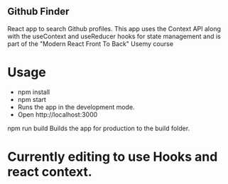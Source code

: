 ## Github Finder
React app to search Github profiles. This app uses the Context API along with the useContext and useReducer hooks for state management and is part of the "Modern React Front To Back" Usemy course

# Usage
* npm install
* npm start
* Runs the app in the development mode.
* Open http://localhost:3000

npm run build
Builds the app for production to the build folder.
# Currently editing to use Hooks and react context.
